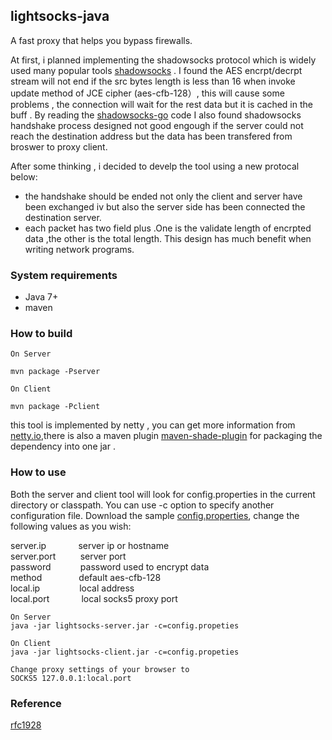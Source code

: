 ## lightsocks-java
A fast proxy that helps you bypass firewalls.

At first, i planned implementing the shadowsocks protocol  which is widely used many popular tools  [shadowsocks](https://github.com/shadowsocks/) .  I found the AES encrpt/decrpt stream  will not end if the src bytes length  is less than 16  when invoke update method of JCE cipher (aes-cfb-128）, this will cause some problems , the connection will wait for the rest data but it is cached in the buff .  By reading the [shadowsocks-go](https://github.com/shadowsocks/shadowsocks-go) code  I also found shadowsocks handshake process designed  not good engough if the server could not reach the destination address  but the data has been transfered  from broswer to proxy client.

After some thinking , i decided to develp the tool using a new protocal  below:<br>
 *  the handshake should be ended not only the client and server have been exchanged  iv but also the server side has been           connected the destination server.
 *  each packet has two field plus .One is the validate length of encrpted data ,the other is the total length. This design has       much benefit when writing network programs.

### System requirements
 *  Java 7+ 
 *  maven

### How to build
```
On Server

mvn package -Pserver

On Client 

mvn package -Pclient
```
this tool is implemented by netty , you can get more information from [netty.io](http://netty.io),there is also a maven plugin [maven-shade-plugin](http://maven.apache.org/plugins/maven-shade-plugin/) for packaging the dependency  into one jar .

### How to use

Both the server and client tool will look for  config.properties in the current directory or classpath. You can use -c option to specify another configuration file. Download the sample [config.properties](https://github.com/lightsocks/lightsocks-java/blob/master/src/main/resources/config.properties), change the following values as you wish:

server.ip &nbsp;&nbsp;&nbsp;&nbsp; &nbsp; &nbsp; &nbsp; &nbsp;server ip or hostname<br>
server.port &nbsp; &nbsp; &nbsp; &nbsp; &nbsp;server port<br>
password &nbsp;&nbsp; &nbsp; &nbsp; &nbsp; &nbsp; password used to encrypt data<br>
method &nbsp;&nbsp;&nbsp;&nbsp;&nbsp;&nbsp; &nbsp; &nbsp; &nbsp; &nbsp;default aes-cfb-128<br>
local.ip &nbsp;&nbsp;&nbsp;&nbsp;&nbsp;&nbsp;&nbsp; &nbsp; &nbsp; &nbsp; &nbsp;local address<br>
local.port &nbsp;&nbsp;&nbsp;&nbsp; &nbsp; &nbsp; &nbsp; &nbsp;local socks5 proxy port<br>

```
On Server
java -jar lightsocks-server.jar -c=config.propeties

On Client
java -jar lightsocks-client.jar -c=config.propeties

Change proxy settings of your browser to
SOCKS5 127.0.0.1:local.port
```

 
### Reference
[rfc1928](http://www.ietf.org/rfc/rfc1928.txt)
